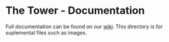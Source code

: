 # The Tower - Documentation

Full documentation can be found on our [wiki](https://github.com/SarenCurrie/the-tower/wiki). This directory is for suplemental files such as images.
